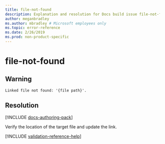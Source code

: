 ```yaml
---
title: file-not-found
description: Explanation and resolution for Docs build issue file-not-found
author: meganbradley
ms.author: mbradley # Microsoft employees only
ms.topic: error-reference
ms.date: 2/26/2019
ms.prod: non-product-specific
---
```

# file-not-found

## Warning

`Linked file not found: '{file path}'.`

## Resolution

[!INCLUDE [docs-authoring-pack](includes/docs-authoring-pack.md)]

Verify the location of the target file and update the link.

<!--make sure to add this file to your includes folder and verify the path-->
[!INCLUDE [validation-reference-help](includes/validation-reference-help.md)]
